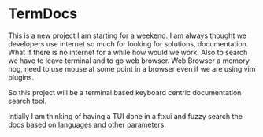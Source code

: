 # TermDocs 

This is a new project I am starting for a weekend. I am always thought we developers use internet so much for looking for solutions, documentation. 
What if there is no internet for a while how would we work. Also to search we have to leave terminal and to go web browser. 
Web Browser a memory hog, need to use mouse at some point in a browser even if we are using vim plugins.

So this project will be a terminal based keyboard centric documentation search tool.

Intially I am thinking of having a TUI done in a ftxui and fuzzy search the docs based on languages and other parameters.

